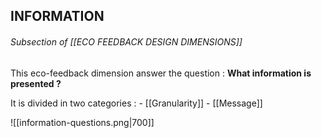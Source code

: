 ## INFORMATION 
###### Subsection of [[ECO FEEDBACK DESIGN DIMENSIONS]]

This eco-feedback dimension answer the question : **What information is presented ?**

It is divided in two categories :
	- [[Granularity]]
	- [[Message]]

![[information-questions.png|700]]